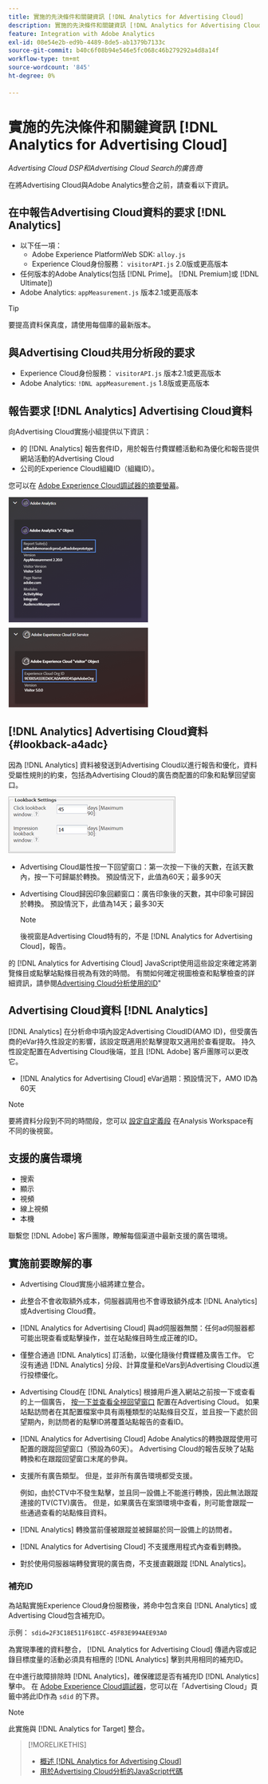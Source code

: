 ```yaml
---
title: 實施的先決條件和關鍵資訊 [!DNL Analytics for Advertising Cloud]
description: 實施的先決條件和關鍵資訊 [!DNL Analytics for Advertising Cloud]
feature: Integration with Adobe Analytics
exl-id: 08e54e2b-ed9b-4489-8de5-ab1379b7133c
source-git-commit: b40c6f08b94e546e5fc068c46b279292a4d8a14f
workflow-type: tm+mt
source-wordcount: '845'
ht-degree: 0%

---
```


# 實施的先決條件和關鍵資訊 [!DNL Analytics for Advertising Cloud]

*Advertising Cloud DSP和Advertising Cloud Search的廣告商*

在將Advertising Cloud與Adobe Analytics整合之前，請查看以下資訊。

## 在中報告Advertising Cloud資料的要求 [!DNL Analytics]

* 以下任一項：
   * Adobe Experience PlatformWeb SDK: `alloy.js`
   * Experience Cloud身份服務： `visitorAPI.js` 2.0版或更高版本
* 任何版本的Adobe Analytics(包括 [!DNL Prime]。 [!DNL Premium]或 [!DNL Ultimate])
* Adobe Analytics: `appMeasurement.js` 版本2.1或更高版本

>[!TIP]
>
>要提高資料保真度，請使用每個庫的最新版本。

## 與Advertising Cloud共用分析段的要求

* Experience Cloud身份服務： `visitorAPI.js` 版本2.1或更高版本
* Adobe Analytics: `!DNL appMeasurement.js` 1.8版或更高版本

## 報告要求 [!DNL Analytics] Advertising Cloud資料

向Advertising Cloud實施小組提供以下資訊：

* 的 [!DNL Analytics] 報告套件ID，用於報告付費媒體活動和為優化和報告提供網站活動的Advertising Cloud
* 公司的Experience Cloud組織ID（組織ID）。

您可以在 [Adobe Experience Cloud調試器的摘要螢幕](https://experienceleague.adobe.com/docs/debugger/using/run-debugger.html)。

![Experience Cloud Debugger摘要螢幕](/help/integrations/assets/a4adc-debugger-summary.png)

## [!DNL Analytics] Advertising Cloud資料 {#lookback-a4adc}

因為 [!DNL Analytics] 資料被發送到Advertising Cloud以進行報告和優化，資料受屬性規則的約束，包括為Advertising Cloud的廣告商配置的印象和點擊回望窗口。

![Advertising Cloud廣告商級回望窗口設定](/help/integrations/assets/a4adc-lookbacks.png)

* Advertising Cloud屬性按一下回望窗口：第一次按一下後的天數，在該天數內，按一下可歸屬於轉換。 預設情況下，此值為60天；最多90天
* Advertising Cloud歸因印象回顧窗口：廣告印象後的天數，其中印象可歸因於轉換。 預設情況下，此值為14天；最多30天

   >[!NOTE]
   >
   > 後視窗是Advertising Cloud特有的，不是 [!DNL Analytics for Advertising Cloud]，報告。

的 [!DNL Analytics for Advertising Cloud] JavaScript使用這些設定來確定將瀏覽條目或點擊站點條目視為有效的時間。 有關如何確定視圖檢查和點擊檢查的詳細資訊，請參閱[Advertising Cloud分析使用的ID](ids.md)&quot;

## Advertising Cloud資料 [!DNL Analytics]

[!DNL Analytics] 在分析命中項內設定Advertising CloudID(AMO ID)，但受廣告商的eVar持久性設定的影響，該設定既適用於點擊提取又適用於查看提取。 持久性設定配置在Advertising Cloud後端，並且 [!DNL Adobe] 客戶團隊可以更改它。

* [!DNL Analytics for Advertising Cloud] eVar過期：預設情況下，AMO ID為60天

>[!NOTE]
>
>要將資料分段到不同的時間段，您可以 [設定自定義段](https://experienceleague.adobe.com/docs/analytics/components/segmentation/segmentation-workflow/seg-build.html) 在Analysis Workspace有不同的後視窗。

## 支援的廣告環境

* 搜索
* 顯示
* 視頻
* 線上視頻
* 本機

聯繫您 [!DNL Adobe] 客戶團隊，瞭解每個渠道中最新支援的廣告環境。

## 實施前要瞭解的事

* Advertising Cloud實施小組將建立整合。

* 此整合不會收取額外成本，伺服器調用也不會導致額外成本 [!DNL Analytics] 或Advertising Cloud費。

* [!DNL Analytics for Advertising Cloud] 與ad伺服器無關：任何ad伺服器都可能出現查看或點擊操作，並在站點條目時生成正確的ID。

* 僅整合通過 [!DNL Analytics] 訂活動，以優化隨後付費媒體及廣告工作。 它沒有通過 [!DNL Analytics] 分段、計算度量和eVars到Advertising Cloud以進行投標優化。

* Advertising Cloud在 [!DNL Analytics] 根據用戶進入網站之前按一下或查看的上一個廣告， [按一下並查看全視回望窗口](#lookback-a4adc) 配置在Advertising Cloud。 如果站點訪問者在其配置檔案中具有兩種類型的站點條目交互，並且按一下處於回望期內，則訪問者的點擊ID將覆蓋站點報告的查看ID。

* [!DNL Analytics for Advertising Cloud] Adobe Analytics的轉換跟蹤使用可配置的跟蹤回望窗口（預設為60天）。 Advertising Cloud的報告反映了站點轉換和在跟蹤回望窗口末尾的參與。

* 支援所有廣告類型。 但是，並非所有廣告環境都受支援。

   例如，由於CTV中不發生點擊，並且同一設備上不能進行轉換，因此無法跟蹤連接的TV(CTV)廣告。 但是，如果廣告在案頭環境中查看，則可能會跟蹤一些通過查看的站點條目資料。

* [!DNL Analytics] 轉換當前僅被跟蹤並被歸屬於同一設備上的訪問者。

* [!DNL Analytics for Advertising Cloud] 不支援應用程式內查看到轉換。

* 對於使用伺服器端轉發實現的廣告商，不支援直觀跟蹤 [!DNL Analytics]。

### 補充ID

為站點實施Experience Cloud身份服務後，將命中包含來自 [!DNL Analytics] 或Advertising Cloud包含補充ID。

示例： `sdid=2F3C18E511F618CC-45F83E994AEE93A0`

為實現準確的資料整合， [!DNL Analytics for Advertising Cloud] 傳遞內容或記錄目標度量的活動必須具有相應的 [!DNL Analytics] 擊到共用相同的補充ID。

在中進行故障排除時 [!DNL Analytics]，確保確認是否有補充ID [!DNL Analytics] 擊中。 在 [Adobe Experience Cloud調試器](https://experienceleague.adobe.com/docs/debugger/using/experience-cloud-debugger.html)，您可以在「Advertising Cloud」頁籤中將此ID作為 `sdid` 的下界。

>[!NOTE]
>
> 此實施與 [!DNL Analytics for Target] 整合。

>[!MORELIKETHIS]
>
>* [概述 [!DNL Analytics for Advertising Cloud]](overview.md)
>* [用於Advertising Cloud分析的JavaScript代碼](/help/integrations/analytics/javascript.md)

